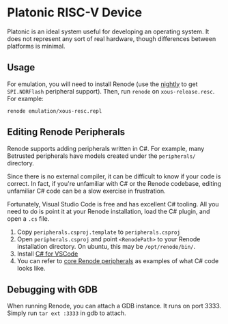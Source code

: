 # Platonic RISC-V Device

Platonic is an ideal system useful for developing an operating system.  It does not represent any sort of real hardware, though differences between platforms is minimal.

## Usage

For emulation, you will need to install Renode (use the [nightly](https://dl.antmicro.com/projects/renode/builds/) to get `SPI.NORFlash` peripheral support). Then, run `renode` on `xous-release.resc`. For example:

```
renode emulation/xous-resc.repl
```

## Editing Renode Peripherals

Renode supports adding peripherals written in C#. For example, many Betrusted peripherals have models created under the `peripherals/` directory.

Since there is no external compiler, it can be difficult to know if your code is correct. In fact, if you're unfamiliar with C# or the Renode codebase, editing unfamiliar C# code can be a slow exercise in frustration.

Fortunately, Visual Studio Code is free and has excellent C# tooling. All you need to do is point it at your Renode installation, load the C# plugin, and open a `.cs` file.

1. Copy `peripherals.csproj.template` to `peripherals.csproj`
2. Open `peripherals.csproj` and point `<RenodePath>` to your Renode installation directory. On ubuntu, this may be `/opt/renode/bin/`.
3. Install [C# for VSCode](https://marketplace.visualstudio.com/items?itemName=ms-dotnettools.csharp)
4. You can refer to [core Renode peripherals](https://github.com/renode/renode-infrastructure/tree/master/src/Emulator/Peripherals/Peripherals) as examples of what C# code looks like.

## Debugging with GDB

When running Renode, you can attach a GDB instance. It runs on port 3333. Simply run `tar ext :3333` in gdb to attach.
